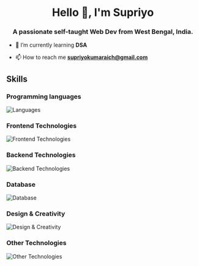 <h1 align="center">Hello 👋, I'm Supriyo</h1>
<h3 align="center">A passionate self-taught Web Dev from West Bengal, India.</h3>

- 🌱 I’m currently learning **DSA**

- 📫 How to reach me **supriyokumaraich@gmail.com**



## Skills

### Programming languages
![Languages](https://skillicons.dev/icons?i=js,ts,py,c,cpp,java)


### Frontend Technologies
![Frontend Technologies](https://skillicons.dev/icons?i=react,next,django,html,css,bootstrap,tailwind)

### Backend Technologies
![Backend Technologies](https://skillicons.dev/icons?i=nodejs,express,flask,fastapi)

### Database
![Database](https://skillicons.dev/icons?i=mysql,mongodb,firebase,supabase)

### Design & Creativity
![Design & Creativity](https://skillicons.dev/icons?i=figma,ps,ae)

### Other Technologies
![Other Technologies](https://skillicons.dev/icons?i=vscode,git,github,linux,postman,firebase,arduino)
